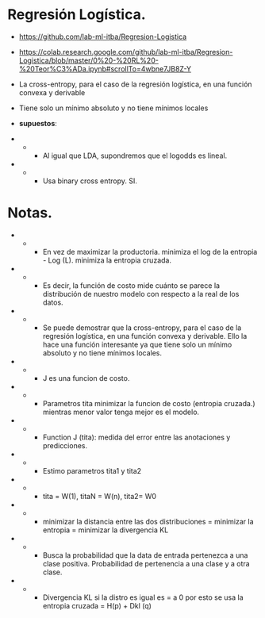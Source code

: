 # Regresión Logística.
* https://github.com/lab-ml-itba/Regresion-Logistica
* https://colab.research.google.com/github/lab-ml-itba/Regresion-Logistica/blob/master/0%20-%20RL%20-%20Teor%C3%ADa.ipynb#scrollTo=4wbne7JB8Z-Y
* La cross-entropy, para el caso de la regresión logística, en una función convexa y derivable
* Tiene solo un mínimo absoluto y no tiene mínimos locales

* **supuestos**:
* * * Al igual que LDA, supondremos que el logodds es lineal.
* * * Usa binary cross entropy. SI.

# Notas.
* * * En vez de maximizar la productoria. minimiza el log de la entropia - Log (L). minimiza la entropia cruzada.
* * * Es decir, la función de costo mide cuánto se parece la distribución de nuestro modelo con respecto a la real de los datos.
* * *  Se puede demostrar que la cross-entropy, para el caso de la regresión logística, en una función convexa y derivable. Ello la hace una función interesante ya que tiene solo un mínimo absoluto y no tiene mínimos locales.
* * *  J es una funcion de costo.
* * *  Parametros tita minimizar la funcion de costo (entropia cruzada.) mientras menor valor tenga mejor es el modelo.
* * *  Function J (tita): medida del error entre las anotaciones y predicciones.
* * *  Estimo parametros tita1 y tita2
* * *  tita =  W(1), titaN = W(n), tita2= W0
* * *  minimizar la distancia entre las dos distribuciones = minimizar la entropia = minimizar la divergencia KL
* * *  Busca la probabilidad que la data de entrada pertenezca a una clase positiva. Probabilidad de pertenencia a una clase y a otra clase.
* * *  Divergencia KL si la distro es igual es = a 0 por esto se usa la entropia cruzada =  H(p) + Dkl (q)